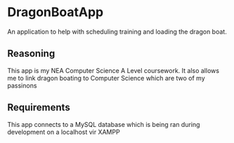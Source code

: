 # DragonBoatApp
An application to help with scheduling training and loading the dragon boat.

## Reasoning

This app is my NEA Computer Science A Level coursework. It also allows me to link dragon boating to Computer Science which are two of my passinons
 
 ## Requirements
 
 This app connects to a MySQL database which is being ran during development on a localhost vir XAMPP
